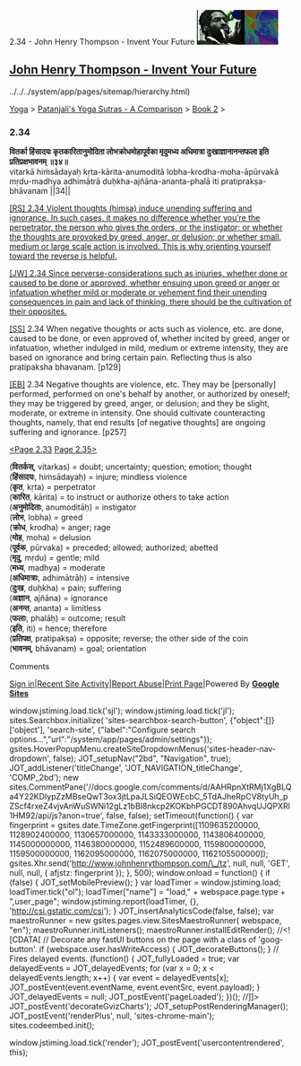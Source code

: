 2.34 - John Henry Thompson - Invent Your Future [![John Henry Thompson - Invent Your Future](../../../_/rsrc/1329567069254/config/customLogo.gif-revision=6.png)](../../../index.html)

[John Henry Thompson - Invent Your Future](../../../index.html)
---------------------------------------------------------------

../../../system/app/pages/sitemap/hierarchy.html)
    

[Yoga](../../../yoga.html)‎ > ‎[Patanjali's Yoga Sutras - A Comparison](../../patanjani.html)‎ > ‎[Book 2](../book-2.html)‎ > ‎

### 2.34

**वितर्का हिंसादयः कृतकारितानुमोदिता लोभक्रोधमोहापूर्वका मृदुमध्य अधिमात्रा दुःखाज्ञानानन्तफला इति प्रतिप्रक्षभावनम् ॥३४॥**  
vitarkā hiṁsādayaḥ kṛta-kārita-anumoditā lobha-krodha-moha-āpūrvakā mṛdu-madhya adhimātrā duḥkha-ajñāna-ananta-phalā iti pratiprakṣa-bhāvanam ||34||  
  
  
[\[RS\] 2.34 Violent thoughts (himsa) induce unending suffering and ignorance. In such cases, it makes no difference whether you’re the perpetrator, the person who gives the orders, or the instigator; or whether the thoughts are provoked by greed, anger, or delusion; or whether small, medium or large scale action is involved. This is why orienting yourself toward the reverse is helpful.](http://www.ashtangayoga.info/philosophy/yoga-sutra-patanjali/chapter-2/item/vitarka-hinsadayah-krita-karita-anumodita/)  
  
[\[JW\] 2.34 Since perverse-considerations such as injuries, whether done or caused to be done or approved, whether ensuing upon greed or anger or infatuation whether mild or moderate or vehement find their unending consequences in pain and lack of thinking, there should be the cultivation of their opposites.](http://books.google.com/books?id=YzFImjtOxUwC&pg=PA183&ci=107%2C984%2C746%2C169&source=bookclip)  
  
[\[SS\]](http://www.amazon.com/Yoga-Sutras-Patanjali-Commentary-Satchidananda/dp/0932040381) 2.34 When negative thoughts or acts such as violence, etc. are done, caused to be done, or even approved of, whether incited by greed, anger or infatuation, whether indulged in mild, medium or extreme intensity, they are based on ignorance and bring certain pain. Reflecting thus is also pratipaksha bhavanam. \[p129\]  
  
[\[EB\]](http://www.amazon.com/Yoga-Sutras-Patanjali-Translation-Commentary/dp/0865477361/ref=sr_1_1?ie=UTF8&s=books&qid=1250508322&sr=1-1) 2.34 Negative thoughts are violence, etc. They may be \[personally\] performed, performed on one's behalf by another, or authorized by oneself; they may be triggered by greed, anger, or delusion; and they be slight, moderate, or extreme in intensity. One should cultivate counteracting thoughts, namely, that end results \[of negative thoughts\] are ongoing suffering and ignorance. \[p257\]  
  
[<Page 2.33](233.html)  [Page 2.35>](235.html)  
  
  

(**वितर्कस्**, vitarkas) = doubt; uncertainty; question; emotion; thought  
(**हिंसादयः**, hiṁsādayaḥ) = injure; mindless violence  
(**कृत**, kṛta) = perpetrator  
(**कारित**, kārita) = to instruct or authorize others to take action  
(**अनुमोदिताः**, anumoditāḥ) = instigator  
(**लोभ**, lobha) = greed  
(**क्रोध**, krodha) = anger; rage  
(**मोह**, moha) = delusion  
(**पूर्वक**, pūrvaka) = preceded; allowed; authorized; abetted  
(**मृदु**, mṛdu) = gentle; mild  
(**मध्य**, madhya) = moderate  
(**अधिमात्राः**, adhimātrāḥ) = intensive  
(**दुःख**, duḥkha) = pain; suffering  
(**अज्ञान**, ajñāna) = ignorance  
(**अनन्त**, ananta) = limitless  
(**फलाः**, phalāḥ) = outcome; result  
(**इति**, iti) = hence; therefore  
(**प्रतिपक्ष**, pratipakṣa) = opposite; reverse; the other side of the coin  
(**भावनम्**, bhāvanam) = goal; orientation

Comments

[Sign in](https://accounts.google.com/ServiceLogin?continue=http://sites.google.com/a/johnhenrythompson.com/jht/yoga/patanjani/book-2/234&service=jotspot)|[Recent Site Activity](../../../system/app/pages/recentChanges.html)|[Report Abuse](http://sites.google.com/a/johnhenrythompson.com/jht/system/app/pages/reportAbuse)|[Print Page](javascript:;)|Powered By **[Google Sites](http://sites.google.com/site)**

window.jstiming.load.tick('sjl'); window.jstiming.load.tick('jl'); sites.Searchbox.initialize( 'sites-searchbox-search-button', {"object":\[\]}\['object'\], 'search-site', {"label":"Configure search options...","url":"/system/app/pages/admin/settings"}); gsites.HoverPopupMenu.createSiteDropdownMenus('sites-header-nav-dropdown', false); JOT\_setupNav("2bd", "Navigation", true); JOT\_addListener('titleChange', 'JOT\_NAVIGATION\_titleChange', 'COMP\_2bd'); new sites.CommentPane('//docs.google.com/comments/d/AAHRpnXtRMj1XgBLQa4Y22KDIypZzMBseQwT3ox3jtLpaJLSiQEOWEcbC\_5TdAJheRpCV8tyUh\_pZScf4rxeZ4vjvAnWuSWNi12gLz1bBl8nkcp2KOKbhPGCDT890AhvqUJQPXRl1HM92/api/js?anon=true', false, false); setTimeout(function() { var fingerprint = gsites.date.TimeZone.getFingerprint(\[1109635200000, 1128902400000, 1130657000000, 1143333000000, 1143806400000, 1145000000000, 1146380000000, 1152489600000, 1159800000000, 1159500000000, 1162095000000, 1162075000000, 1162105500000\]); gsites.Xhr.send('http://www.johnhenrythompson.com/\_/tz', null, null, 'GET', null, null, { afjstz: fingerprint }); }, 500); window.onload = function() { if (false) { JOT\_setMobilePreview(); } var loadTimer = window.jstiming.load; loadTimer.tick("ol"); loadTimer\["name"\] = "load," + webspace.page.type + ",user\_page"; window.jstiming.report(loadTimer, {}, 'http://csi.gstatic.com/csi'); } JOT\_insertAnalyticsCode(false, false); var maestroRunner = new gsites.pages.view.SitesMaestroRunner( webspace, "en"); maestroRunner.initListeners(); maestroRunner.installEditRender(); //<!\[CDATA\[ // Decorate any fastUI buttons on the page with a class of 'goog-button'. if (webspace.user.hasWriteAccess) { JOT\_decorateButtons(); } // Fires delayed events. (function() { JOT\_fullyLoaded = true; var delayedEvents = JOT\_delayedEvents; for (var x = 0; x < delayedEvents.length; x++) { var event = delayedEvents\[x\]; JOT\_postEvent(event.eventName, event.eventSrc, event.payload); } JOT\_delayedEvents = null; JOT\_postEvent('pageLoaded'); })(); //\]\]> JOT\_postEvent('decorateGvizCharts'); JOT\_setupPostRenderingManager(); JOT\_postEvent('renderPlus', null, 'sites-chrome-main'); sites.codeembed.init();

window.jstiming.load.tick('render'); JOT\_postEvent('usercontentrendered', this);